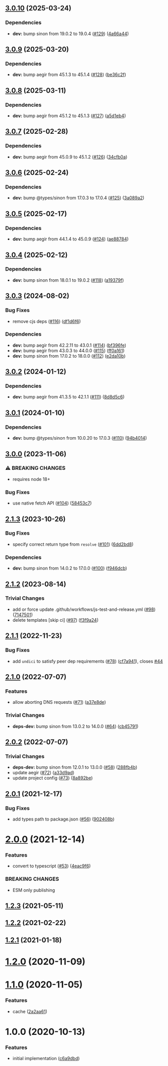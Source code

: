 ## [3.0.10](https://github.com/vasco-santos/dns-over-http-resolver/compare/v3.0.9...v3.0.10) (2025-03-24)

### Dependencies

* **dev:** bump sinon from 19.0.2 to 19.0.4 ([#129](https://github.com/vasco-santos/dns-over-http-resolver/issues/129)) ([4a66a44](https://github.com/vasco-santos/dns-over-http-resolver/commit/4a66a44246de3f660699298beb4247950379f7e2))

## [3.0.9](https://github.com/vasco-santos/dns-over-http-resolver/compare/v3.0.8...v3.0.9) (2025-03-20)

### Dependencies

* **dev:** bump aegir from 45.1.3 to 45.1.4 ([#128](https://github.com/vasco-santos/dns-over-http-resolver/issues/128)) ([be36c2f](https://github.com/vasco-santos/dns-over-http-resolver/commit/be36c2f15bbc4fad58eca63729519940e0cb6eda))

## [3.0.8](https://github.com/vasco-santos/dns-over-http-resolver/compare/v3.0.7...v3.0.8) (2025-03-11)

### Dependencies

* **dev:** bump aegir from 45.1.2 to 45.1.3 ([#127](https://github.com/vasco-santos/dns-over-http-resolver/issues/127)) ([a5d1eb4](https://github.com/vasco-santos/dns-over-http-resolver/commit/a5d1eb4a121cec85c1c253eff1f39918e8959453))

## [3.0.7](https://github.com/vasco-santos/dns-over-http-resolver/compare/v3.0.6...v3.0.7) (2025-02-28)

### Dependencies

* **dev:** bump aegir from 45.0.9 to 45.1.2 ([#126](https://github.com/vasco-santos/dns-over-http-resolver/issues/126)) ([34cfb0a](https://github.com/vasco-santos/dns-over-http-resolver/commit/34cfb0ab76e7a17ca05a6bf5889e82a3eb0a7f4f))

## [3.0.6](https://github.com/vasco-santos/dns-over-http-resolver/compare/v3.0.5...v3.0.6) (2025-02-24)

### Dependencies

* **dev:** bump @types/sinon from 17.0.3 to 17.0.4 ([#125](https://github.com/vasco-santos/dns-over-http-resolver/issues/125)) ([3a089a2](https://github.com/vasco-santos/dns-over-http-resolver/commit/3a089a21de61771a7997a54ed2db5be0120deb2e))

## [3.0.5](https://github.com/vasco-santos/dns-over-http-resolver/compare/v3.0.4...v3.0.5) (2025-02-17)

### Dependencies

* **dev:** bump aegir from 44.1.4 to 45.0.9 ([#124](https://github.com/vasco-santos/dns-over-http-resolver/issues/124)) ([ae88784](https://github.com/vasco-santos/dns-over-http-resolver/commit/ae88784292be720e7566c1db6a4215c6502676e3))

## [3.0.4](https://github.com/vasco-santos/dns-over-http-resolver/compare/v3.0.3...v3.0.4) (2025-02-12)

### Dependencies

* **dev:** bump sinon from 18.0.1 to 19.0.2 ([#118](https://github.com/vasco-santos/dns-over-http-resolver/issues/118)) ([a19379f](https://github.com/vasco-santos/dns-over-http-resolver/commit/a19379f04d40321e268c628d714c6242ee96c33f))

## [3.0.3](https://github.com/vasco-santos/dns-over-http-resolver/compare/v3.0.2...v3.0.3) (2024-08-02)

### Bug Fixes

* remove cjs deps ([#116](https://github.com/vasco-santos/dns-over-http-resolver/issues/116)) ([df1d6f6](https://github.com/vasco-santos/dns-over-http-resolver/commit/df1d6f68316ab4f1bc421762225d2e4beda75166))

### Dependencies

* **dev:** bump aegir from 42.2.11 to 43.0.1 ([#114](https://github.com/vasco-santos/dns-over-http-resolver/issues/114)) ([bf396fe](https://github.com/vasco-santos/dns-over-http-resolver/commit/bf396fe4796a995a4c82b298f5f994c5819242c4))
* **dev:** bump aegir from 43.0.3 to 44.0.0 ([#115](https://github.com/vasco-santos/dns-over-http-resolver/issues/115)) ([ff0a161](https://github.com/vasco-santos/dns-over-http-resolver/commit/ff0a1615e25c6cc4832ca12b5ddc5dc9a5c8e40b))
* **dev:** bump sinon from 17.0.2 to 18.0.0 ([#112](https://github.com/vasco-santos/dns-over-http-resolver/issues/112)) ([e2da10b](https://github.com/vasco-santos/dns-over-http-resolver/commit/e2da10bac2118a62934213aa1de6fad7499c1f1e))

## [3.0.2](https://github.com/vasco-santos/dns-over-http-resolver/compare/v3.0.1...v3.0.2) (2024-01-12)


### Dependencies

* **dev:** bump aegir from 41.3.5 to 42.1.1 ([#111](https://github.com/vasco-santos/dns-over-http-resolver/issues/111)) ([8d8d5c6](https://github.com/vasco-santos/dns-over-http-resolver/commit/8d8d5c64007fd998f88f7a36b45a557f1484660d))

## [3.0.1](https://github.com/vasco-santos/dns-over-http-resolver/compare/v3.0.0...v3.0.1) (2024-01-10)


### Dependencies

* **dev:** bump @types/sinon from 10.0.20 to 17.0.3 ([#110](https://github.com/vasco-santos/dns-over-http-resolver/issues/110)) ([94b4014](https://github.com/vasco-santos/dns-over-http-resolver/commit/94b401483d74859b758e146325be9a3120fc5ee8))

## [3.0.0](https://github.com/vasco-santos/dns-over-http-resolver/compare/v2.1.3...v3.0.0) (2023-11-06)


### ⚠ BREAKING CHANGES

* requires node 18+

### Bug Fixes

* use native fetch API ([#104](https://github.com/vasco-santos/dns-over-http-resolver/issues/104)) ([58453c7](https://github.com/vasco-santos/dns-over-http-resolver/commit/58453c70f04977ca16feb8edd0d12ce453d57f85))

## [2.1.3](https://github.com/vasco-santos/dns-over-http-resolver/compare/v2.1.2...v2.1.3) (2023-10-26)


### Bug Fixes

* specify correct return type from `resolve` ([#101](https://github.com/vasco-santos/dns-over-http-resolver/issues/101)) ([6dd2bd8](https://github.com/vasco-santos/dns-over-http-resolver/commit/6dd2bd89a8ea900adfee47cea52a0a638fe768cb))


### Dependencies

* **dev:** bump sinon from 14.0.2 to 17.0.0 ([#100](https://github.com/vasco-santos/dns-over-http-resolver/issues/100)) ([f946dcb](https://github.com/vasco-santos/dns-over-http-resolver/commit/f946dcb278bbf9555b6d6dd0fee23241c961db2a))

## [2.1.2](https://github.com/vasco-santos/dns-over-http-resolver/compare/v2.1.1...v2.1.2) (2023-08-14)


### Trivial Changes

* add or force update .github/workflows/js-test-and-release.yml ([#98](https://github.com/vasco-santos/dns-over-http-resolver/issues/98)) ([7147501](https://github.com/vasco-santos/dns-over-http-resolver/commit/7147501e96b4dda1706a99f90053c5cff9061d2a))
* delete templates [skip ci] ([#97](https://github.com/vasco-santos/dns-over-http-resolver/issues/97)) ([f3f9a24](https://github.com/vasco-santos/dns-over-http-resolver/commit/f3f9a2478da00cdc28cacb2df12cbc453358a1bb))

## [2.1.1](https://github.com/vasco-santos/dns-over-http-resolver/compare/v2.1.0...v2.1.1) (2022-11-23)


### Bug Fixes

* add `undici` to satisfy peer dep requirements ([#78](https://github.com/vasco-santos/dns-over-http-resolver/issues/78)) ([cf7a941](https://github.com/vasco-santos/dns-over-http-resolver/commit/cf7a94180ea604261f367f4742e9111b5503c7ff)), closes [#44](https://github.com/vasco-santos/dns-over-http-resolver/issues/44)

## [2.1.0](https://github.com/vasco-santos/dns-over-http-resolver/compare/v2.0.2...v2.1.0) (2022-07-07)


### Features

* allow aborting DNS requests ([#71](https://github.com/vasco-santos/dns-over-http-resolver/issues/71)) ([a37e8de](https://github.com/vasco-santos/dns-over-http-resolver/commit/a37e8debadf93972b5c268d67360ed046a312387))


### Trivial Changes

* **deps-dev:** bump sinon from 13.0.2 to 14.0.0 ([#64](https://github.com/vasco-santos/dns-over-http-resolver/issues/64)) ([cb45791](https://github.com/vasco-santos/dns-over-http-resolver/commit/cb457915d3447516655b4ee6cabae3a29f060d17))

## [2.0.2](https://github.com/vasco-santos/dns-over-http-resolver/compare/v2.0.1...v2.0.2) (2022-07-07)


### Trivial Changes

* **deps-dev:** bump sinon from 12.0.1 to 13.0.0 ([#58](https://github.com/vasco-santos/dns-over-http-resolver/issues/58)) ([288fb4b](https://github.com/vasco-santos/dns-over-http-resolver/commit/288fb4b609bce0e0251fe10b594bcf611898019d))
* update aegir ([#72](https://github.com/vasco-santos/dns-over-http-resolver/issues/72)) ([a33d9ad](https://github.com/vasco-santos/dns-over-http-resolver/commit/a33d9ad7ff552606783f713029405779ce5e556f))
* update project config ([#73](https://github.com/vasco-santos/dns-over-http-resolver/issues/73)) ([8a892be](https://github.com/vasco-santos/dns-over-http-resolver/commit/8a892be11058ea46a30d903e6e24286aba55b8b2))

## [2.0.1](https://github.com/vasco-santos/dns-over-http-resolver/compare/v2.0.0...v2.0.1) (2021-12-17)


### Bug Fixes

* add types path to package.json ([#56](https://github.com/vasco-santos/dns-over-http-resolver/issues/56)) ([902408b](https://github.com/vasco-santos/dns-over-http-resolver/commit/902408b6005ddb5a92c364106abcda99db668339))



# [2.0.0](https://github.com/vasco-santos/dns-over-http-resolver/compare/v1.2.3...v2.0.0) (2021-12-14)


### Features

* convert to typescript ([#53](https://github.com/vasco-santos/dns-over-http-resolver/issues/53)) ([4eac9f6](https://github.com/vasco-santos/dns-over-http-resolver/commit/4eac9f61a7d8aa89848230f90c5cb3cfcc559647))


### BREAKING CHANGES

* ESM only publishing



## [1.2.3](https://github.com/vasco-santos/dns-over-http-resolver/compare/v1.2.2...v1.2.3) (2021-05-11)



## [1.2.2](https://github.com/vasco-santos/dns-over-http-resolver/compare/v1.2.1...v1.2.2) (2021-02-22)



## [1.2.1](https://github.com/vasco-santos/dns-over-http-resolver/compare/v1.2.0...v1.2.1) (2021-01-18)



<a name="1.2.0"></a>
# [1.2.0](https://github.com/vasco-santos/dns-over-http-resolver/compare/v1.1.0...v1.2.0) (2020-11-09)



<a name="1.1.0"></a>
# [1.1.0](https://github.com/vasco-santos/dns-over-http-resolver/compare/v1.0.0...v1.1.0) (2020-11-05)


### Features

* cache ([2a2aa61](https://github.com/vasco-santos/dns-over-http-resolver/commit/2a2aa61))



<a name="1.0.0"></a>
# 1.0.0 (2020-10-13)


### Features

* initial implementation ([c6a9dbd](https://github.com/vasco-santos/dns-over-http-resolver/commit/c6a9dbd))
